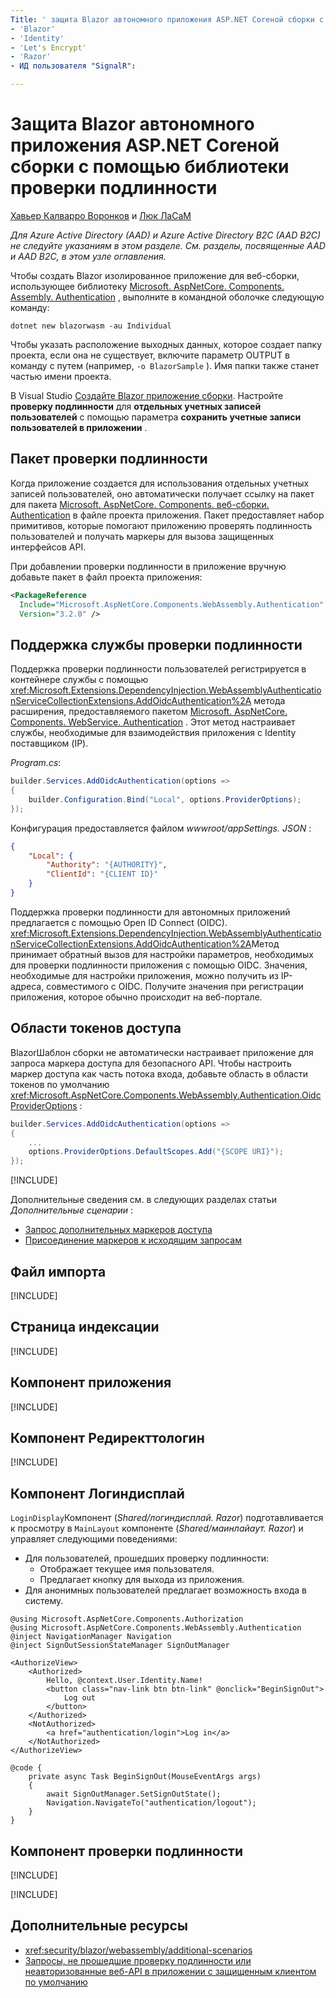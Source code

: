 ```yaml
---
Title: ' защита Blazor автономного приложения ASP.NET Coreной сборки с помощью библиотеки проверки подлинности ' author: Description: моникерранже: MS. author: MS. Custom: MS. Date: No-Loc:
- 'Blazor'
- 'Identity'
- 'Let's Encrypt'
- 'Razor'
- ИД пользователя "SignalR": 

---
```

# <a name="secure-an-aspnet-core-blazor-webassembly-standalone-app-with-the-authentication-library"></a>Защита Blazor автономного приложения ASP.NET Coreной сборки с помощью библиотеки проверки подлинности

[Хавьер Калварро Воронков](https://github.com/javiercn) и [Люк ЛаСаМ](https://github.com/guardrex)

*Для Azure Active Directory (AAD) и Azure Active Directory B2C (AAD B2C) не следуйте указаниям в этом разделе. См. разделы, посвященные AAD и AAD B2C, в этом узле оглавления.*

Чтобы создать Blazor изолированное приложение для веб-сборки, использующее библиотеку [Microsoft. AspNetCore. Components. Assembly. Authentication](https://www.nuget.org/packages/Microsoft.AspNetCore.Components.WebAssembly.Authentication/) , выполните в командной оболочке следующую команду:

```dotnetcli
dotnet new blazorwasm -au Individual
```

Чтобы указать расположение выходных данных, которое создает папку проекта, если она не существует, включите параметр OUTPUT в команду с путем (например, `-o BlazorSample` ). Имя папки также станет частью имени проекта.

В Visual Studio [Создайте Blazor приложение сборки](xref:blazor/get-started). Настройте **проверку подлинности** для **отдельных учетных записей пользователей** с помощью параметра **сохранить учетные записи пользователей в приложении** .

## <a name="authentication-package"></a>Пакет проверки подлинности

Когда приложение создается для использования отдельных учетных записей пользователей, оно автоматически получает ссылку на пакет для пакета [Microsoft. AspNetCore. Components. веб-сборки. Authentication](https://www.nuget.org/packages/Microsoft.AspNetCore.Components.WebAssembly.Authentication/) в файле проекта приложения. Пакет предоставляет набор примитивов, которые помогают приложению проверять подлинность пользователей и получать маркеры для вызова защищенных интерфейсов API.

При добавлении проверки подлинности в приложение вручную добавьте пакет в файл проекта приложения:

```xml
<PackageReference 
  Include="Microsoft.AspNetCore.Components.WebAssembly.Authentication" 
  Version="3.2.0" />
```

## <a name="authentication-service-support"></a>Поддержка службы проверки подлинности

Поддержка проверки подлинности пользователей регистрируется в контейнере службы с помощью <xref:Microsoft.Extensions.DependencyInjection.WebAssemblyAuthenticationServiceCollectionExtensions.AddOidcAuthentication%2A> метода расширения, предоставляемого пакетом [Microsoft. AspNetCore. Components. WebService. Authentication](https://www.nuget.org/packages/Microsoft.AspNetCore.Components.WebAssembly.Authentication/) . Этот метод настраивает службы, необходимые для взаимодействия приложения с Identity поставщиком (IP).

*Program.cs*:

```csharp
builder.Services.AddOidcAuthentication(options =>
{
    builder.Configuration.Bind("Local", options.ProviderOptions);
});
```

Конфигурация предоставляется файлом *wwwroot/appSettings. JSON* :

```json
{
    "Local": {
        "Authority": "{AUTHORITY}",
        "ClientId": "{CLIENT ID}"
    }
}
```

Поддержка проверки подлинности для автономных приложений предлагается с помощью Open ID Connect (OIDC). <xref:Microsoft.Extensions.DependencyInjection.WebAssemblyAuthenticationServiceCollectionExtensions.AddOidcAuthentication%2A>Метод принимает обратный вызов для настройки параметров, необходимых для проверки подлинности приложения с помощью OIDC. Значения, необходимые для настройки приложения, можно получить из IP-адреса, совместимого с OIDC. Получите значения при регистрации приложения, которое обычно происходит на веб-портале.

## <a name="access-token-scopes"></a>Области токенов доступа

BlazorШаблон сборки не автоматически настраивает приложение для запроса маркера доступа для безопасного API. Чтобы настроить маркер доступа как часть потока входа, добавьте область в области токенов по умолчанию <xref:Microsoft.AspNetCore.Components.WebAssembly.Authentication.OidcProviderOptions> :

```csharp
builder.Services.AddOidcAuthentication(options =>
{
    ...
    options.ProviderOptions.DefaultScopes.Add("{SCOPE URI}");
});
```

[!INCLUDE[](~/includes/blazor-security/azure-scope.md)]

Дополнительные сведения см. в следующих разделах статьи *Дополнительные сценарии* :

* [Запрос дополнительных маркеров доступа](xref:security/blazor/webassembly/additional-scenarios#request-additional-access-tokens)
* [Присоединение маркеров к исходящим запросам](xref:security/blazor/webassembly/additional-scenarios#attach-tokens-to-outgoing-requests)

## <a name="imports-file"></a>Файл импорта

[!INCLUDE[](~/includes/blazor-security/imports-file-standalone.md)]

## <a name="index-page"></a>Страница индексации

[!INCLUDE[](~/includes/blazor-security/index-page-authentication.md)]

## <a name="app-component"></a>Компонент приложения

[!INCLUDE[](~/includes/blazor-security/app-component.md)]

## <a name="redirecttologin-component"></a>Компонент Редиректтологин

[!INCLUDE[](~/includes/blazor-security/redirecttologin-component.md)]

## <a name="logindisplay-component"></a>Компонент Логиндисплай

`LoginDisplay`Компонент (*Shared/логиндисплай. Razor*) подготавливается к просмотру в `MainLayout` компоненте (*Shared/маинлайаут. Razor*) и управляет следующими поведениями:

* Для пользователей, прошедших проверку подлинности:
  * Отображает текущее имя пользователя.
  * Предлагает кнопку для выхода из приложения.
* Для анонимных пользователей предлагает возможность входа в систему.

```razor
@using Microsoft.AspNetCore.Components.Authorization
@using Microsoft.AspNetCore.Components.WebAssembly.Authentication
@inject NavigationManager Navigation
@inject SignOutSessionStateManager SignOutManager

<AuthorizeView>
    <Authorized>
        Hello, @context.User.Identity.Name!
        <button class="nav-link btn btn-link" @onclick="BeginSignOut">
            Log out
        </button>
    </Authorized>
    <NotAuthorized>
        <a href="authentication/login">Log in</a>
    </NotAuthorized>
</AuthorizeView>

@code {
    private async Task BeginSignOut(MouseEventArgs args)
    {
        await SignOutManager.SetSignOutState();
        Navigation.NavigateTo("authentication/logout");
    }
}
```

## <a name="authentication-component"></a>Компонент проверки подлинности

[!INCLUDE[](~/includes/blazor-security/authentication-component.md)]

[!INCLUDE[](~/includes/blazor-security/troubleshoot.md)]

## <a name="additional-resources"></a>Дополнительные ресурсы

* <xref:security/blazor/webassembly/additional-scenarios>
* [Запросы, не прошедшие проверку подлинности или неавторизованные веб-API в приложении с защищенным клиентом по умолчанию](xref:security/blazor/webassembly/additional-scenarios#unauthenticated-or-unauthorized-web-api-requests-in-an-app-with-a-secure-default-client)
